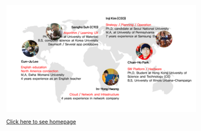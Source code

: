 ![Team](img/pluscope-members.png)

<!-- ![Pluscope](https://github.com/sanghosuh/pluscope/blob/master/img/pluscope-members.png) --> 

[Click here to see homepage](http://www.pluscope.com)
